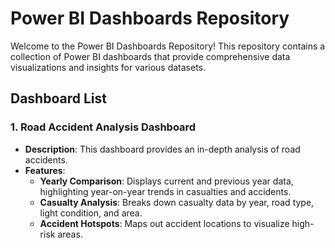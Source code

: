 # Power BI Dashboards Repository

Welcome to the Power BI Dashboards Repository! This repository contains a collection of Power BI dashboards that provide comprehensive data visualizations and insights for various datasets.

## Dashboard List

### 1. Road Accident Analysis Dashboard
- **Description**: This dashboard provides an in-depth analysis of road accidents.
- **Features**:
  - **Yearly Comparison**: Displays current and previous year data, highlighting year-on-year trends in casualties and accidents.
  - **Casualty Analysis**: Breaks down casualty data by year, road type, light condition, and area.
  - **Accident Hotspots**: Maps out accident locations to visualize high-risk areas.
